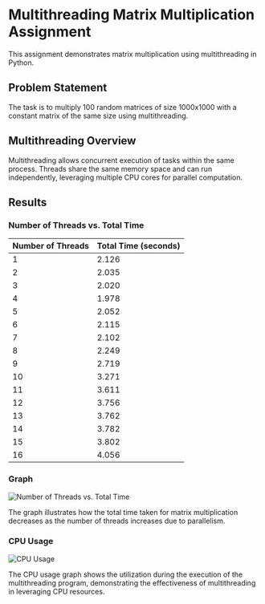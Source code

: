 # Multithreading Matrix Multiplication Assignment

This assignment demonstrates matrix multiplication using multithreading in Python.

## Problem Statement

The task is to multiply 100 random matrices of size 1000x1000 with a constant matrix of the same size using multithreading.

## Multithreading Overview

Multithreading allows concurrent execution of tasks within the same process. Threads share the same memory space and can run independently, leveraging multiple CPU cores for parallel computation.

## Results

### Number of Threads vs. Total Time

| Number of Threads | Total Time (seconds) |
|-------------------|----------------------|
| 1                 | 2.126                |
| 2                 | 2.035                |
| 3                 | 2.020                |
| 4                 | 1.978                |
| 5                 | 2.052                |
| 6                 | 2.115                |
| 7                 | 2.102                |
| 8                 | 2.249                |
| 9                 | 2.719                |
| 10                | 3.271                |
| 11                | 3.611                |
| 12                | 3.756                |
| 13                | 3.762                |
| 14                | 3.782                |
| 15                | 3.802                |
| 16                | 4.056                |

### Graph

![Number of Threads vs. Total Time](https://i.postimg.cc/XJJQ6bHj/Screenshot-2024-04-09-at-9-58-26-PM.png)

The graph illustrates how the total time taken for matrix multiplication decreases as the number of threads increases due to parallelism.

### CPU Usage

![CPU Usage](https://i.postimg.cc/WzDhmFdR/Screenshot-2024-04-09-at-5-14-28-PM.png)

The CPU usage graph shows the utilization during the execution of the multithreading program, demonstrating the effectiveness of multithreading in leveraging CPU resources.
